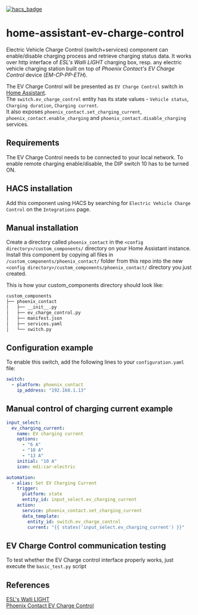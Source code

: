 [![hacs_badge](https://img.shields.io/badge/HACS-Default-orange.svg?style=for-the-badge)](https://github.com/custom-components/hacs)

# home-assistant-ev-charge-control
Electric Vehicle Charge Control (switch+services) component can enable/disable charging process and retrieve charging status data.
It works over http interface of _ESL's Walli LIGHT_ charging box, resp. any electric vehicle charging station built on top of _Phoenix Contact's EV Charge Control_ device (_EM-CP-PP-ETH_).

The EV Charge Control will be presented as `EV Charge Control` switch in [Home Assistant](https://home-assistant.io/).  
The `switch.ev_charge_control` entity has its state values - `Vehicle status`, `Charging duration`, `Charging current`.  
It also exposes `phoenix_contact.set_charging_current`, `phoenix_contact.enable_charging` and `phoenix_contact.disable_charging` services.

## Requirements

The EV Charge Control needs to be connected to your local network.
To enable remote charging enable/disable, the DIP switch 10 has to be turned ON.

## HACS installation

Add this component using HACS by searching for `Electric Vehicle Charge Control` on the `Integrations` page.

## Manual installation

Create a directory called `phoenix_contact` in the `<config directory>/custom_components/` directory on your Home Assistant instance.
Install this component by copying all files in `/custom_components/phoenix_contact/` folder from this repo into the new `<config directory>/custom_components/phoenix_contact/` directory you just created.

This is how your custom_components directory should look like:
```bash
custom_components
├── phoenix_contact
│   ├── __init__.py
│   ├── ev_charge_control.py
│   ├── manifest.json
│   ├── services.yaml
│   └── switch.py
```

## Configuration example

To enable this switch, add the following lines to your `configuration.yaml` file:

``` YAML
switch:
  - platform: phoenix_contact
    ip_address: "192.168.1.13"
```

## Manual control of charging current example

``` YAML
input_select:
  ev_charging_current:
    name: EV charging current
    options:
      - "6 A"
      - "10 A"
      - "13 A"
    initial: "10 A"
    icon: mdi:car-electric

automation:
  - alias: Set EV Charging Current
    trigger:
      platform: state
      entity_id: input_select.ev_charging_current
    action:
      service: phoenix_contact.set_charging_current
      data_template:
        entity_id: switch.ev_charge_control
        current: "{{ states('input_select.ev_charging_current') }}"

```

## EV Charge Control communication testing

To test whether the EV Charge control interface properly works, just execute the `basic_test.py` script

## References

[ESL's Walli LIGHT](https://esl-emobility.com/de/walli-light-elektroauto-ladestation-wallbox-ladekabel-typ-2-11kw-16a-3-phasig.html)  
[Phoenix Contact EV Charge Control](https://www.phoenixcontact.com/online/portal/us/?uri=pxc-oc-itemdetail:pid=2902802)
